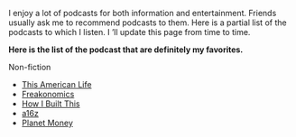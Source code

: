 I enjoy a lot of podcasts for both information and entertainment.
Friends usually ask me to recommend podcasts to them.
Here is a partial list of the podcasts to which I listen. I ’ll update this page from time to time. 


**Here is the list of the podcast that are definitely my favorites.** 

Non-fiction

- [This American Life](https://www.thisamericanlife.org/listen "This American Life")
- [Freakonomics](http://freakonomics.com/ "Freakonomics")
- [How I Built This](https://www.npr.org/podcasts/510313/how-i-built-this "How I Built This")
- [a16z](https://a16z.com/podcasts/ "a16z podcast")
- [Planet Money](https://www.npr.org/podcasts/510289/planet-money "Planet Money Podcast")

